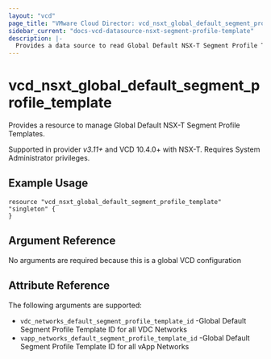 ```yaml
---
layout: "vcd"
page_title: "VMware Cloud Director: vcd_nsxt_global_default_segment_profile_template"
sidebar_current: "docs-vcd-datasource-nsxt-segment-profile-template"
description: |-
  Provides a data source to read Global Default NSX-T Segment Profile Templates.
---
```


# vcd\_nsxt\_global\_default\_segment\_profile\_template

Provides a resource to manage Global Default NSX-T Segment Profile Templates.

Supported in provider *v3.11+* and VCD 10.4.0+ with NSX-T. Requires System Administrator privileges.

## Example Usage

```hcl
resource "vcd_nsxt_global_default_segment_profile_template" "singleton" {
}
```
## Argument Reference

No arguments are required because this is a global VCD configuration

## Attribute Reference

The following arguments are supported:

* `vdc_networks_default_segment_profile_template_id` -Global Default Segment Profile
  Template ID for all VDC Networks
* `vapp_networks_default_segment_profile_template_id` -Global Default Segment Profile
  Template ID for all vApp Networks


